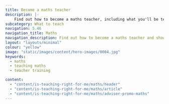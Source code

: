 ```yaml
---
title: Become a maths teacher
description: |-
    Find out how to become a maths teacher, including what you'll be teaching and what funding is available to help you train.
subcategory: What to teach
navigation: 5.46
navigation_title: Maths
navigation_description: Find out how to become a maths teacher and show children the importance of maths in everything we do, from cooking and shopping to managing money and making decisions.
layout: "layouts/minimal"
colour: "yellow"
image: "static/images/content/hero-images/0004.jpg"
keywords:
  - maths
  - teaching maths
  - teacher training

content:
  - "content/is-teaching-right-for-me/maths/header"
  - "content/is-teaching-right-for-me/maths/article"
  - "content/is-teaching-right-for-me/maths/adviser-promo-maths"
---
```

